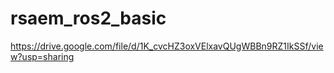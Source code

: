 # rsaem_ros2_basic

https://drive.google.com/file/d/1K_cvcHZ3oxVElxavQUgWBBn9RZ1IkSSf/view?usp=sharing

